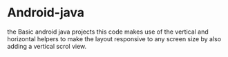 # Android-java
the Basic android java projects
 this code makes use of the vertical and horizontal helpers to make the layout responsive to any screen size by also adding a vertical scrol view.
